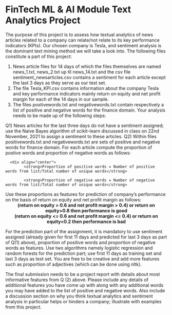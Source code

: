 # FinTech ML & AI Module Text Analytics Project

The purpose of this project is to assess how textual analytics of news articles related to a company
can relate/not relate to its key performance indicators (KPIs). Our chosen company is Tesla, and
sentiment analysis is the dominant text mining method we will take a look into.
The following files constitute a part of this project:
1) News article files for 14 days of which the files themselves are named news_1.txt, news_2.txt up
til news_14.txt and the csv file sentiment_newsarticles.csv contains a sentiment for each article
except the last 3 days as they serve as our test set.
2) The file Tesla_KPI.csv contains information about the company Tesla and key performance
indicators mainly return on equity and net profit margin for each of the 14 days in our sample.
3) The files postivewords.txt and negativewords.txt contain respectively a list of positive and
negative words for the finance domain.
Your analysis needs to be made up of the following steps:

Q1) News articles for the last three days do not have a sentiment assigned; use the Naive Bayes
algorithm of scikit-learn discussed in class on 22nd November, 2021 to assign a sentiment to these
articles.
Q2) Within files positivewords.txt and negativewords.txt are sets of positive and negative words for
finance domain. For each article compute the proportion of postive words and proportion of
negative words as follows:


      <div align="center">
            <strong>Proportion of positive words = Number of positive words from list/Total number of unique words</strong>

            <strong>Proportion of negative words = Number of negative words from list/Total number of unique words</strong>
</div>
Use these proportions as features for prediction of company’s performance on the basis of return on equity and net profit margin as follows:
<div align="center">
<strong>(return on equity > 0.6 and net profit margin > 0.4) or return on equity>0.8 then performance is good</strong>
</div>
<div align="center">
<strong>(return on equity <= 0.6 and net profit margin <= 0.4) or return on equity<0.2 then performance is bad</strong>
</div>

For the prediction part of the assignment, it is mandatory to use sentiment assigned (already given for first 11 days and predicted for last 3 days as part of Q(1) above), proportion of positive words and proportion of negative words as features. Use two algorithms namely logistic regression and random forests for the prediction part; use first 11 days as training set and last 3 days as test set. You are free to be creative and add more features such as proportion of adjectives (which can be done using nltk).
      
The final submission needs to be a project report with details about most informative features from Q (2) above. Please include any details of additional features you have come up with along with any additional words you may have added to the list of positive and negative words. Also include a discussion section on why you think textual analytics and sentiment analysis in particular helps or hinders a company; illustrate with examples from this project.
